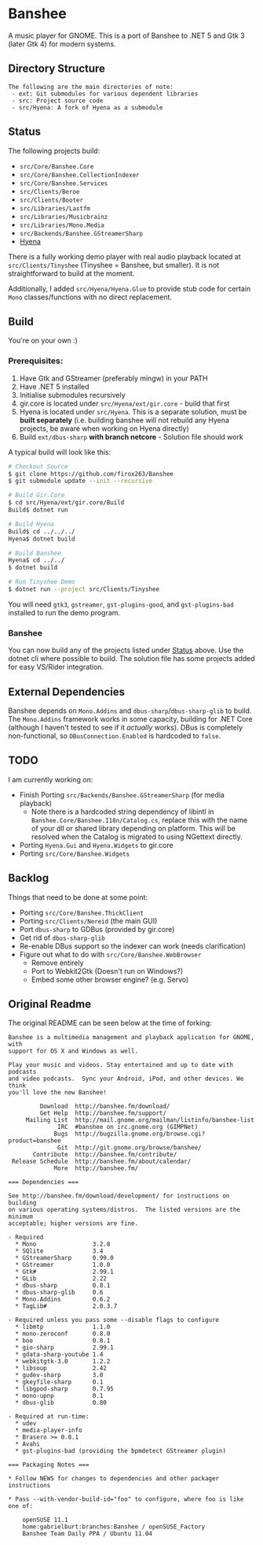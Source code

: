 # Banshee
A music player for GNOME. This is a port of Banshee to .NET 5 and
Gtk 3 (later Gtk 4) for modern systems.

## Directory Structure
```
The following are the main directories of note:
 - ext: Git submodules for various dependent libraries
 - src: Project source code
 - src/Hyena: A fork of Hyena as a submodule
```

## Status
The following projects build:
 - `src/Core/Banshee.Core`
 - `src/Core/Banshee.CollectionIndexer`
 - `src/Core/Banshee.Services`
 - `src/Clients/Beroe`
 - `src/Clients/Booter`
 - `src/Libraries/Lastfm`
 - `src/Libraries/Musicbrainz`
 - `src/Libraries/Mono.Media`
 - `src/Backends/Banshee.GStreamerSharp` 
 - [Hyena](https://github.com/firox263/Hyena)

There is a fully working demo player with real audio playback
located at `src/Clients/Tinyshee` (Tinyshee = Banshee, but smaller).
It is not straightforward to build at the moment.

Additionally, I added `src/Hyena/Hyena.Glue` to provide stub code for
certain `Mono` classes/functions with no direct replacement.

## Build
You're on your own :)

### Prerequisites:
1. Have Gtk and GStreamer (preferably mingw) in your PATH
2. Have .NET 5 installed
3. Initialise submodules recursively
4. gir.core is located under `src/Hyena/ext/gir.core` - build that first
5. Hyena is located under `src/Hyena`. This is a separate solution, must be **built separately** (i.e. building banshee will not rebuild any Hyena projects, be aware when working on Hyena directly)
6. Build `ext/dbus-sharp` **with branch netcore** - Solution file should work

A typical build will look like this:
```bash
# Checkout Source
$ git clone https://github.com/firox263/Banshee
$ git submodule update --init --recursive

# Build Gir.Core
$ cd src/Hyena/ext/gir.core/Build
Build$ dotnet run 

# Build Hyena
Build$ cd ../../../
Hyena$ dotnet build

# Build Banshee
Hyena$ cd ../../
$ dotnet build

# Run Tinyshee Demo
$ dotnet run --project src/Clients/Tinyshee 
```

You will need `gtk3`, `gstreamer`, `gst-plugins-good`, and `gst-plugins-bad`
installed to run the demo program.

### Banshee
You can now build any of the projects listed under [Status](#status) above. Use the dotnet cli where possible to build. The solution file has some projects added for easy VS/Rider integration.

## External Dependencies
Banshee depends on `Mono.Addins` and `dbus-sharp`/`dbus-sharp-glib` to
build. The `Mono.Addins` framework works in some capacity, building for .NET Core
(although I haven't tested to see if it *actually* works). DBus is 
completely non-functional, so `DBusConnection.Enabled` is hardcoded to `false`.

## TODO
I am currently working on:
 - Finish Porting `src/Backends/Banshee.GStreamerSharp` (for media playback)
    - Note there is a hardcoded string dependency of libintl in `Banshee.Core/Banshee.I18n/Catalog.cs`, replace
      this with the name of your dll or shared library depending on platform. This will be resolved when the
      Catalog is migrated to using NGettext directly.
 - Porting `Hyena.Gui` and `Hyena.Widgets` to gir.core
 - Porting `src/Core/Banshee.Widgets`
 
## Backlog
Things that need to be done at some point:
 - Porting `src/Core/Banshee.ThickClient`
 - Porting `src/Clients/Nereid` (the main GUI)
 - Port `dbus-sharp` to GDBus (provided by gir.core)
 - Get rid of `dbus-sharp-glib`
 - Re-enable DBus support so the indexer can work (needs clarification)
 - Figure out what to do with `src/Core/Banshee.WebBrowser`
     - Remove entirely
     - Port to Webkit2Gtk (Doesn't run on Windows?)
     - Embed some other browser engine? (e.g. Servo)

## Original Readme
The original README can be seen below at the time of forking:

```
Banshee is a multimedia management and playback application for GNOME, with
support for OS X and Windows as well.

Play your music and videos. Stay entertained and up to date with podcasts
and video podcasts.  Sync your Android, iPod, and other devices. We think
you'll love the new Banshee!

         Download  http://banshee.fm/download/
         Get Help  http://banshee.fm/support/
     Mailing List  http://mail.gnome.org/mailman/listinfo/banshee-list
              IRC  #banshee on irc.gnome.org (GIMPNet)
             Bugs  http://bugzilla.gnome.org/browse.cgi?product=banshee
              Git  http://git.gnome.org/browse/banshee/
       Contribute  http://banshee.fm/contribute/
 Release Schedule  http://banshee.fm/about/calendar/
             More  http://banshee.fm/
 
=== Dependencies ===

See http://banshee.fm/download/development/ for instructions on building
on various operating systems/distros.  The listed versions are the minimum
acceptable; higher versions are fine.

- Required
  * Mono                3.2.8
  * SQlite              3.4
  * GStreamerSharp      0.99.0
  * GStreamer           1.0.0
  * Gtk#                2.99.1
  * GLib                2.22
  * dbus-sharp          0.8.1
  * dbus-sharp-glib     0.6
  * Mono.Addins         0.6.2
  * TagLib#             2.0.3.7

- Required unless you pass some --disable flags to configure
  * libmtp              1.1.0
  * mono-zeroconf       0.8.0
  * boo                 0.8.1
  * gio-sharp           2.99.1
  * gdata-sharp-youtube 1.4
  * webkitgtk-3.0       1.2.2
  * libsoup             2.42
  * gudev-sharp         3.0
  * gkeyfile-sharp      0.1
  * libgpod-sharp       0.7.95
  * mono-upnp           0.1
  * dbus-glib           0.80

- Required at run-time:
  * udev
  * media-player-info
  * Brasero >= 0.8.1
  * Avahi
  * gst-plugins-bad (providing the bpmdetect GStreamer plugin)

=== Packaging Notes ===

* Follow NEWS for changes to dependencies and other packager instructions

* Pass --with-vendor-build-id="foo" to configure, where foo is like one of:

    openSUSE 11.1
    home:gabrielburt:branches:Banshee / openSUSE_Factory
    Banshee Team Daily PPA / Ubuntu 11.04
```
